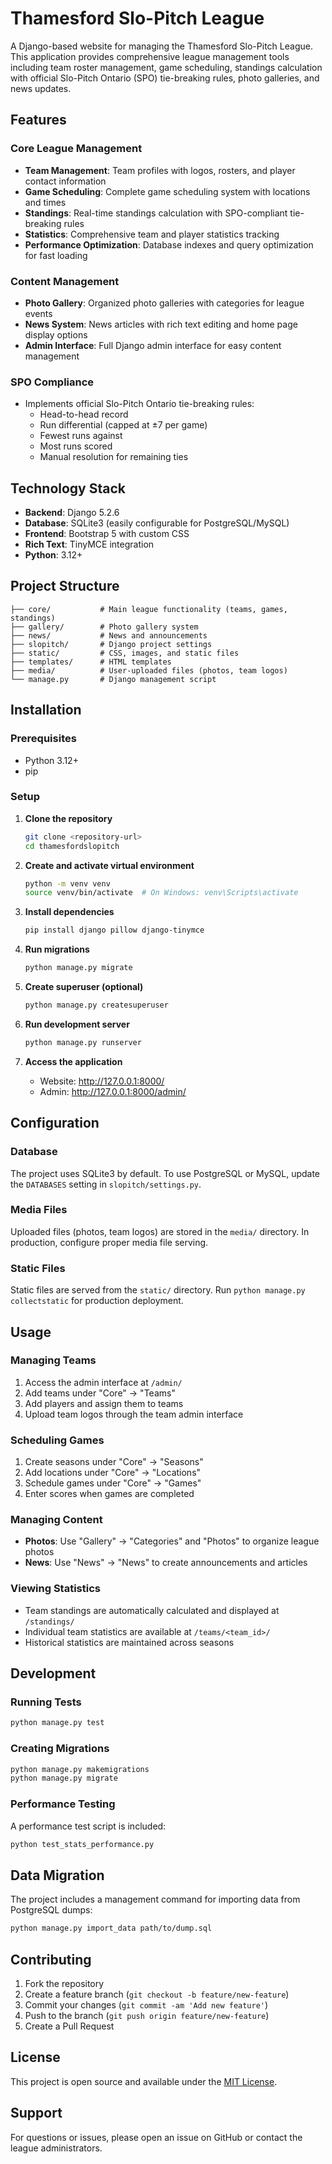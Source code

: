 # Thamesford Slo-Pitch League

A Django-based website for managing the Thamesford Slo-Pitch League. This application provides comprehensive league management tools including team roster management, game scheduling, standings calculation with official Slo-Pitch Ontario (SPO) tie-breaking rules, photo galleries, and news updates.

## Features

### Core League Management
- **Team Management**: Team profiles with logos, rosters, and player contact information
- **Game Scheduling**: Complete game scheduling system with locations and times
- **Standings**: Real-time standings calculation with SPO-compliant tie-breaking rules
- **Statistics**: Comprehensive team and player statistics tracking
- **Performance Optimization**: Database indexes and query optimization for fast loading

### Content Management
- **Photo Gallery**: Organized photo galleries with categories for league events
- **News System**: News articles with rich text editing and home page display options
- **Admin Interface**: Full Django admin interface for easy content management

### SPO Compliance
- Implements official Slo-Pitch Ontario tie-breaking rules:
  - Head-to-head record
  - Run differential (capped at ±7 per game)
  - Fewest runs against
  - Most runs scored
  - Manual resolution for remaining ties

## Technology Stack

- **Backend**: Django 5.2.6
- **Database**: SQLite3 (easily configurable for PostgreSQL/MySQL)
- **Frontend**: Bootstrap 5 with custom CSS
- **Rich Text**: TinyMCE integration
- **Python**: 3.12+

## Project Structure

```
├── core/           # Main league functionality (teams, games, standings)
├── gallery/        # Photo gallery system
├── news/           # News and announcements
├── slopitch/       # Django project settings
├── static/         # CSS, images, and static files
├── templates/      # HTML templates
├── media/          # User-uploaded files (photos, team logos)
└── manage.py       # Django management script
```

## Installation

### Prerequisites
- Python 3.12+
- pip

### Setup

1. **Clone the repository**
   ```bash
   git clone <repository-url>
   cd thamesfordslopitch
   ```

2. **Create and activate virtual environment**
   ```bash
   python -m venv venv
   source venv/bin/activate  # On Windows: venv\Scripts\activate
   ```

3. **Install dependencies**
   ```bash
   pip install django pillow django-tinymce
   ```

4. **Run migrations**
   ```bash
   python manage.py migrate
   ```

5. **Create superuser (optional)**
   ```bash
   python manage.py createsuperuser
   ```

6. **Run development server**
   ```bash
   python manage.py runserver
   ```

7. **Access the application**
   - Website: http://127.0.0.1:8000/
   - Admin: http://127.0.0.1:8000/admin/

## Configuration

### Database
The project uses SQLite3 by default. To use PostgreSQL or MySQL, update the `DATABASES` setting in `slopitch/settings.py`.

### Media Files
Uploaded files (photos, team logos) are stored in the `media/` directory. In production, configure proper media file serving.

### Static Files
Static files are served from the `static/` directory. Run `python manage.py collectstatic` for production deployment.

## Usage

### Managing Teams
1. Access the admin interface at `/admin/`
2. Add teams under "Core" → "Teams"
3. Add players and assign them to teams
4. Upload team logos through the team admin interface

### Scheduling Games
1. Create seasons under "Core" → "Seasons"
2. Add locations under "Core" → "Locations"
3. Schedule games under "Core" → "Games"
4. Enter scores when games are completed

### Managing Content
- **Photos**: Use "Gallery" → "Categories" and "Photos" to organize league photos
- **News**: Use "News" → "News" to create announcements and articles

### Viewing Statistics
- Team standings are automatically calculated and displayed at `/standings/`
- Individual team statistics are available at `/teams/<team_id>/`
- Historical statistics are maintained across seasons

## Development

### Running Tests
```bash
python manage.py test
```

### Creating Migrations
```bash
python manage.py makemigrations
python manage.py migrate
```

### Performance Testing
A performance test script is included:
```bash
python test_stats_performance.py
```

## Data Migration

The project includes a management command for importing data from PostgreSQL dumps:

```bash
python manage.py import_data path/to/dump.sql
```

## Contributing

1. Fork the repository
2. Create a feature branch (`git checkout -b feature/new-feature`)
3. Commit your changes (`git commit -am 'Add new feature'`)
4. Push to the branch (`git push origin feature/new-feature`)
5. Create a Pull Request

## License

This project is open source and available under the [MIT License](LICENSE).

## Support

For questions or issues, please open an issue on GitHub or contact the league administrators.